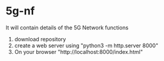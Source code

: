 # 5g-nf
It will contain details of the 5G Network functions

1. download repository
2. create a web server using "python3 -m http.server 8000"
3. On your browser "http://localhost:8000/index.html"
